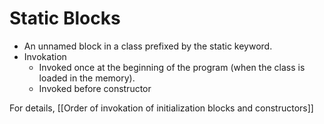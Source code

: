 # Static Blocks

- An unnamed block in a class prefixed by the static keyword.
- Invokation
  - Invoked once at the beginning of the program (when the class is loaded in the memory).
  - Invoked before constructor

For details, [[Order of invokation of initialization blocks and constructors]]
